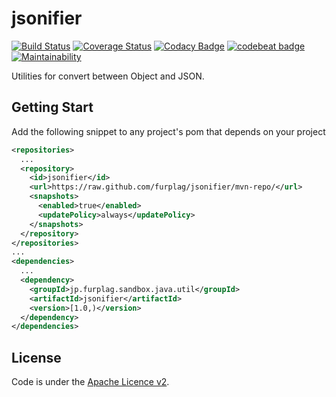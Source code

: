 # jsonifier

[![Build Status](https://travis-ci.org/furplag/jsonifier.svg?branch=master)](https://travis-ci.org/furplag/jsonifier)
[![Coverage Status](https://coveralls.io/repos/github/furplag/jsonifier/badge.svg?branch=master)](https://coveralls.io/github/furplag/jsonifier?branch=master)
[![Codacy Badge](https://api.codacy.com/project/badge/Grade/c187120b8db34e6db8a773330b899c0c)](https://www.codacy.com/app/furplag/jsonifier?utm_source=github.com&utm_medium=referral&utm_content=furplag/jsonifier&utm_campaign=badger)
[![codebeat badge](https://codebeat.co/badges/342132b8-3920-476f-a5b7-5c5b32be1d6a)](https://codebeat.co/projects/github-com-furplag-jsonifier-master)
[![Maintainability](https://api.codeclimate.com/v1/badges/8d432f5ace747151d1ed/maintainability)](https://codeclimate.com/github/furplag/jsonifier/maintainability)

Utilities for convert between Object and JSON.

## Getting Start
Add the following snippet to any project's pom that depends on your project
```xml
<repositories>
  ...
  <repository>
    <id>jsonifier</id>
    <url>https://raw.github.com/furplag/jsonifier/mvn-repo/</url>
    <snapshots>
      <enabled>true</enabled>
      <updatePolicy>always</updatePolicy>
    </snapshots>
  </repository>
</repositories>
...
<dependencies>
  ...
  <dependency>
    <groupId>jp.furplag.sandbox.java.util</groupId>
    <artifactId>jsonifier</artifactId>
    <version>[1.0,)</version>
  </dependency>
</dependencies>
```

## License
Code is under the [Apache Licence v2](LICENCE).
